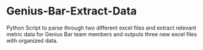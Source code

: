 # Genius-Bar-Extract-Data
Python Script to parse through two different excel files and extract relevant metric data for Genius Bar team members and outputs three new excel files with organized data.
